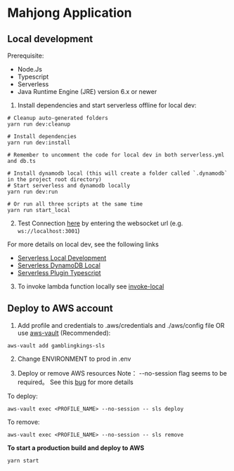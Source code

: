 # Mahjong Application

## Local development

Prerequisite:

- Node.Js
- Typescript
- Serverless
- Java Runtime Engine (JRE) version 6.x or newer

1. Install dependencies and start serverless offline for local dev:

```shell script
# Cleanup auto-generated folders
yarn run dev:cleanup

# Install dependencies
yarn run dev:install

# Remember to uncomment the code for local dev in both serverless.yml and db.ts

# Install dynamodb local (this will create a folder called `.dynamodb` in the project root directory)
# Start serverless and dynamodb locally
yarn run dev:run

# Or run all three scripts at the same time
yarn run start_local
```

2. Test Connection [here](https://www.websocket.org/echo.html) by entering the websocket url (e.g. `ws://localhost:3001`)

For more details on local dev, see the following links

- [Serverless Local Development](https://www.serverless.com/blog/serverless-local-development/)
- [Serverless DynamoDB Local](https://www.serverless.com/plugins/serverless-dynamodb-local/)
- [Serverless Plugin Typescript](https://www.serverless.com/plugins/serverless-plugin-typescript/)

3. To invoke lambda function locally see [invoke-local](https://www.serverless.com/framework/docs/providers/aws/cli-reference/invoke-local/)

## Deploy to AWS account

1. Add profile and credentials to .aws/credentials and ./aws/config file OR use [aws-vault](https://github.com/99designs/aws-vault) (Recommended):

```shell script
aws-vault add gamblingkings-sls
```

2. Change ENVIRONMENT to prod in .env

3. Deploy or remove AWS resources
   Note： --no-session flag seems to be required。 See this [bug](https://github.com/serverless/serverless/issues/5199) for more details

To deploy:

```shell script
aws-vault exec <PROFILE_NAME> --no-session -- sls deploy
```

To remove:

```shell script
aws-vault exec <PROFILE_NAME> --no-session -- sls remove
```

**To start a production build and deploy to AWS**

```shell script
yarn start
```
